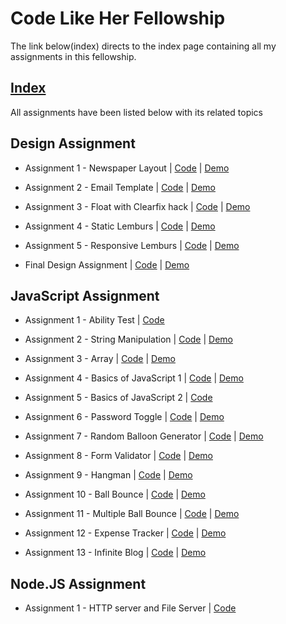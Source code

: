 # Code Like Her Fellowship
The link below(index) directs to the index page containing all my assignments in this fellowship.
## **[Index](https://coderushnepal.github.io/RiyaMaharjan/index.html)**
All assignments have been listed below with its related topics

## Design Assignment

- Assignment 1 - Newspaper Layout | [Code](https://github.com/Coderushnepal/RiyaMaharjan/tree/main/Design/Assignment-1) | [Demo](https://coderushnepal.github.io/RiyaMaharjan/Design/Assignment-1/)

- Assignment 2 - Email Template | [Code](https://github.com/Coderushnepal/RiyaMaharjan/tree/main/Design/Assignment-2) | [Demo](https://coderushnepal.github.io/RiyaMaharjan/Design/Assignment-2/)

- Assignment 3 - Float with Clearfix hack | [Code](https://github.com/Coderushnepal/RiyaMaharjan/tree/main/Design/Assignment-3/Assignment%203(b)) | [Demo](https://coderushnepal.github.io/RiyaMaharjan/Design/Assignment-3/Assignment%203(b)/)

- Assignment 4 - Static Lemburs | [Code](https://github.com/Coderushnepal/RiyaMaharjan/tree/main/Design/Assignment-3/Assignment%203(a)) | [Demo](https://coderushnepal.github.io/RiyaMaharjan/Design/Assignment-3/Assignment%203(a)/)

- Assignment 5 - Responsive Lemburs | [Code](https://github.com/Coderushnepal/RiyaMaharjan/tree/main/Design/Assignment-4) | [Demo](https://coderushnepal.github.io/RiyaMaharjan/Design/Assignment-4/)

- Final Design Assignment | [Code](https://github.com/Coderushnepal/RiyaMaharjan/tree/main/Design/final-design-assignment) | [Demo](https://coderushnepal.github.io/RiyaMaharjan/Design/final-design-assignment/)

## JavaScript Assignment

- Assignment 1 - Ability Test | [Code](https://github.com/Coderushnepal/RiyaMaharjan/tree/main/JavaScript/Assignment-1/Ability%20Test)
  
- Assignment 2 - String Manipulation | [Code](https://github.com/Coderushnepal/RiyaMaharjan/tree/main/JavaScript/Assignment-2) | [Demo](https://coderushnepal.github.io/RiyaMaharjan/JavaScript/Assignment-1/String%20Manipulation/)
  
- Assignment 3 - Array | [Code](https://github.com/Coderushnepal/RiyaMaharjan/tree/main/JavaScript/Assignment-1/Array) | [Demo](https://coderushnepal.github.io/RiyaMaharjan/JavaScript/Assignment-1/Array/)
  
- Assignment 4 - Basics of JavaScript 1 | [Code](https://github.com/Coderushnepal/RiyaMaharjan/tree/main/JavaScript/Assignment-1/Basic%20JavaScript) | [Demo](https://coderushnepal.github.io/RiyaMaharjan/JavaScript/Assignment-1/Basic%20JavaScript/)
  
- Assignment 5 - Basics of JavaScript 2 | [Code](https://github.com/Coderushnepal/RiyaMaharjan/tree/main/JavaScript/Assignment-1/Basics%20of%20JavaScript-%20Day%202)
  
- Assignment 6 - Password Toggle | [Code](https://github.com/Coderushnepal/RiyaMaharjan/tree/main/JavaScript/Assignment-2) | [Demo](https://coderushnepal.github.io/RiyaMaharjan/JavaScript/Assignment-2/)
  
- Assignment 7 - Random Balloon Generator | [Code](https://github.com/Coderushnepal/RiyaMaharjan/tree/main/JavaScript/Assignment-3) | [Demo](https://coderushnepal.github.io/RiyaMaharjan/JavaScript/Assignment-3/)
  
- Assignment 8 - Form Validator | [Code](https://github.com/Coderushnepal/RiyaMaharjan/tree/main/JavaScript/Assignment-4) | [Demo](https://coderushnepal.github.io/RiyaMaharjan/JavaScript/Assignment-4/)

- Assignment 9 - Hangman | [Code](https://github.com/Coderushnepal/RiyaMaharjan/tree/main/JavaScript/Assignment-5) | [Demo](https://coderushnepal.github.io/RiyaMaharjan/JavaScript/Assignment-5/)
  
- Assignment 10 - Ball Bounce | [Code](https://github.com/Coderushnepal/RiyaMaharjan/tree/main/JavaScript/Assignment-6) | [Demo](https://coderushnepal.github.io/RiyaMaharjan/JavaScript/Assignment-6/)
  
- Assignment 11 - Multiple Ball Bounce | [Code](https://github.com/Coderushnepal/RiyaMaharjan/tree/main/JavaScript/Assignment-7) | [Demo](https://coderushnepal.github.io/RiyaMaharjan/JavaScript/Assignment-7/)
   
- Assignment 12 - Expense Tracker | [Code](https://github.com/Coderushnepal/RiyaMaharjan/tree/main/JavaScript/Assignment-8) | [Demo](https://coderushnepal.github.io/RiyaMaharjan/JavaScript/Assignment-8/)
  
- Assignment 13 - Infinite Blog | [Code](https://github.com/Coderushnepal/RiyaMaharjan/tree/main/JavaScript/Assignment-9) | [Demo](https://coderushnepal.github.io/RiyaMaharjan/JavaScript/Assignment-9/)

## Node.JS Assignment

* Assignment 1 - HTTP server and File Server | [Code](https://github.com/Coderushnepal/RiyaMaharjan/tree/main/NodeJs/Assignment-1) 
